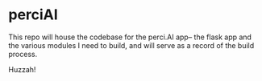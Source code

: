 # perciAI

This repo will house the codebase for the perci.AI app– the flask app and  the various modules I need to build, and will serve as a record of the build process.

Huzzah!
